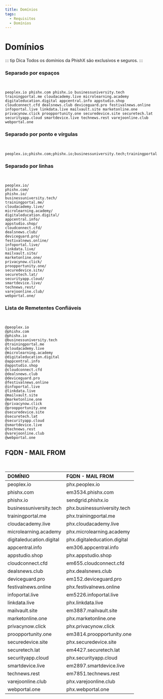 ```yaml
---
title: Domínios
tags:
  - Requisitos
  - Domínios
---
```


# Domínios

::: tip Dica
Todos os domínios da PhishX são exclusivos e seguros.
:::

### Separado por espaços

<br>

```
peoplex.io phishx.com phishx.io businessuniversity.tech trainingportal.me cloudacademy.live microlearning.academy digitaleducation.digital appcentral.info appstudio.shop cloudconnect.cfd dealsnews.club deviceguard.pro festivalnews.online infoportal.live linkdata.live mailvault.site marketonline.one privacynow.click proopportunity.one securedevice.site securetech.lat securityapp.cloud smartdevice.live technews.rest varejoonline.club webportal.one
```

### Separado por ponto e vírgulas

<br>

```
peoplex.io;phishx.com;phishx.io;businessuniversity.tech;trainingportal.me;cloudacademy.live;microlearning.academy;digitaleducation.digital;appcentral.info;appstudio.shop;cloudconnect.cfd;dealsnews.club;deviceguard.pro;festivalnews.online;infoportal.live;linkdata.live;mailvault.site;marketonline.one;privacynow.click;proopportunity.one;securedevice.site;securetech.lat;securityapp.cloud;smartdevice.live;technews.rest;varejoonline.club;webportal.one
```

### Separado por linhas

<br>

```
peoplex.io/
phishx.com/
phishx.io/
businessuniversity.tech/
trainingportal.me/
cloudacademy.live/
microlearning.academy/
digitaleducation.digital/
appcentral.info/
appstudio.shop/
cloudconnect.cfd/
dealsnews.club/
deviceguard.pro/
festivalnews.online/
infoportal.live/
linkdata.live/
mailvault.site/
marketonline.one/
privacynow.click/
proopportunity.one/
securedevice.site/
securetech.lat/
securityapp.cloud/
smartdevice.live/
technews.rest/
varejoonline.club/
webportal.one/
```

### Lista de Remetentes Confiáveis

<br>

```
@peoplex.io
@phishx.com
@phishx.io
@businessuniversity.tech
@trainingportal.me
@cloudacademy.live
@microlearning.academy
@digitaleducation.digital
@appcentral.info
@appstudio.shop
@cloudconnect.cfd
@dealsnews.club
@deviceguard.pro
@festivalnews.online
@infoportal.live
@linkdata.live
@mailvault.site
@marketonline.one
@privacynow.click
@proopportunity.one
@securedevice.site
@securetech.lat
@securityapp.cloud
@smartdevice.live
@technews.rest
@varejoonline.club
@webportal.one
```

## FQDN - MAIL FROM

<br>

| DOMÍNIO                  | FQDN - MAIL FROM             |
| :----------------------- | :--------------------------- |
| peoplex.io               | phx.peoplex.io               |
| phishx.com               | em3534.phishx.com            |
| phishx.io                | sendgrid.phishx.io           |
| businessuniversity.tech  | phx.businessuniversity.tech  |
| trainingportal.me        | phx.trainingportal.me        |
| cloudacademy.live        | phx.cloudacademy.live        |
| microlearning.academy    | phx.microlearning.academy    |
| digitaleducation.digital | phx.digitaleducation.digital |
| appcentral.info          | em306.appcentral.info        |
| appstudio.shop           | phx.appstudio.shop           |
| cloudconnect.cfd         | em655.cloudconnect.cfd       |
| dealsnews.club           | phx.dealsnews.club           |
| deviceguard.pro          | em152.deviceguard.pro        |
| festivalnews.online      | phx.festivalnews.online      |
| infoportal.live          | em5226.infoportal.live       |
| linkdata.live            | phx.linkdata.live            |
| mailvault.site           | em3887.mailvault.site        |
| marketonline.one         | phx.marketonline.one         |
| privacynow.click         | phx.privacynow.click         |
| proopportunity.one       | em3814.proopportunity.one    |
| securedevice.site        | phx.securedevice.site        |
| securetech.lat           | em4427.securetech.lat        |
| securityapp.cloud        | phx.securityapp.cloud        |
| smartdevice.live         | em2897.smartdevice.live      |
| technews.rest            | em7851.technews.rest         |
| varejoonline.club        | phx.varejoonline.club        |
| webportal.one            | phx.webportal.one            |
